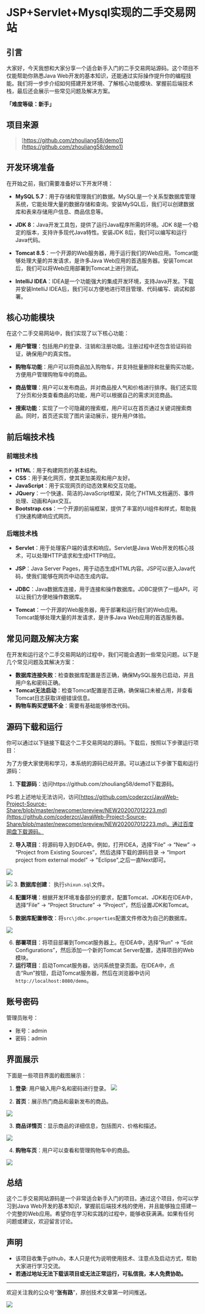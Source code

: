 # JSP+Servlet+Mysql实现的二手交易网站

## 引言

大家好，今天我想和大家分享一个适合新手入门的二手交易网站源码。这个项目不仅能帮助你熟悉Java Web开发的基本知识，还能通过实际操作提升你的编程技能。我们将一步步介绍如何搭建开发环境、了解核心功能模块、掌握前后端技术栈，最后还会展示一些常见问题及解决方案。

**「难度等级：新手」**

## 项目来源

> [https://github.com/zhouliang58/demo1](https://github.com/zhouliang58/demo1)


## 开发环境准备

在开始之前，我们需要准备好以下开发环境：

- **MySQL 5.7**：用于存储和管理我们的数据。MySQL是一个关系型数据库管理系统，它能处理大量的数据存储和查询。安装MySQL后，我们可以创建数据库和表来存储用户信息、商品信息等。

- **JDK 8**：Java开发工具包，提供了运行Java程序所需的环境。JDK 8是一个稳定的版本，支持许多现代Java特性。安装JDK 8后，我们可以编写和运行Java代码。

- **Tomcat 8.5**：一个开源的Web服务器，用于运行我们的Web应用。Tomcat能够处理大量的并发请求，是许多Java Web应用的首选服务器。安装Tomcat后，我们可以将Web应用部署到Tomcat上进行测试。

- **IntelliJ IDEA**：IDEA是一个功能强大的集成开发环境，支持Java开发。下载并安装IntelliJ IDEA后，我们可以方便地进行项目管理、代码编写、调试和部署。

## 核心功能模块

在这个二手交易网站中，我们实现了以下核心功能：

- **用户管理**：包括用户的登录、注销和注册功能。注册过程中还包含验证码验证，确保用户的真实性。

- **购物车功能**：用户可以将商品加入购物车，并支持批量删除和批量购买功能，方便用户管理购物车中的商品。

- **商品管理**：用户可以发布商品，并对商品按人气和价格进行排序。我们还实现了分页和分类查看商品的功能，用户可以根据自己的需求浏览商品。

- **搜索功能**：实现了一个可隐藏的搜索框，用户可以在首页通过关键词搜索商品。同时，首页还实现了图片滚动展示，提升用户体验。

## 前后端技术栈

### 前端技术栈

- **HTML**：用于构建网页的基本结构。
- **CSS**：用于美化网页，使其更加美观和用户友好。
- **JavaScript**：用于实现网页的动态效果和交互功能。
- **JQuery**：一个快速、简洁的JavaScript框架，简化了HTML文档遍历、事件处理、动画和Ajax交互。
- **Bootstrap.css**：一个开源的前端框架，提供了丰富的UI组件和样式，帮助我们快速构建响应式网页。

### 后端技术栈

- **Servlet**：用于处理客户端的请求和响应。Servlet是Java Web开发的核心技术，可以处理HTTP请求和生成HTTP响应。

- **JSP**：Java Server Pages，用于动态生成HTML内容。JSP可以嵌入Java代码，使我们能够在网页中动态生成内容。

- **JDBC**：Java数据库连接，用于连接和操作数据库。JDBC提供了一组API，可以让我们方便地操作数据库。

- **Tomcat**：一个开源的Web服务器，用于部署和运行我们的Web应用。Tomcat能够处理大量的并发请求，是许多Java Web应用的首选服务器。

## 常见问题及解决方案

在开发和运行这个二手交易网站的过程中，我们可能会遇到一些常见问题。以下是几个常见问题及其解决方案：

- **数据库连接失败**：检查数据库配置是否正确，确保MySQL服务已启动，并且用户名和密码正确。
- **Tomcat无法启动**：检查Tomcat配置是否正确，确保端口未被占用，并查看Tomcat日志获取详细错误信息。
- **购物车购买逻辑不全**：需要有基础能够修改代码。
## 源码下载和运行

你可以通过以下链接下载这个二手交易网站的源码。下载后，按照以下步骤运行项目：

为了方便大家使用和学习，本系统的源码已经开源。可以通过以下步骤下载和运行源码：

1. **下载源码**：访问https://github.com/zhouliang58/demo1下载源码。

PS:若上述地址无法访问，访问[https://github.com/coderzcr/JavaWeb-Project-Source-Share/blob/master/newcomer/preview/NEW202007012223.md](https://github.com/coderzcr/JavaWeb-Project-Source-Share/blob/master/newcomer/preview/NEW202007012223.md)。通过百度网盘下载源码。

2. **导入项目**：将源码导入到IDEA中。例如，打开IDEA，选择“File” -> “New” -> “Project from Existing Sources”，然后选择下载的源码目录 -> “Import project from external model”  -> "Eclipse",之后一直Next即可。

![](../../public/picture/3f3dc3bf-b02c-488e-ba17-5644ba0d.png)

![](../../public/picture/NEW202007012128-img02.jpg)
3. **数据库创建**： 执行`shixun.sql`文件。

4. **配置环境**：根据开发环境准备部分的要求，配置Tomcat、JDK和在IDEA中，选择“File” -> “Project Structure” -> “Project”，然后设置JDK和Tomcat。

5. **数据库配置修改**：将`src\jdbc.properties`配置文件修改为自己的数据库。

![](../../public/picture/NEW202007012223-img03.jpg)



6. **部署项目**：将项目部署到Tomcat服务器上。在IDEA中，选择“Run” -> “Edit Configurations”，然后添加一个新的Tomcat Server配置，选择项目的Web模块。
7. **运行项目**：启动Tomcat服务器，访问系统登录页面。在IDEA中，点击“Run”按钮，启动Tomcat服务器，然后在浏览器中访问`http://localhost:8080/demo`。
## 账号密码

管理员账号：
- 账号：admin
- 密码：admin

## 界面展示

下面是一些项目界面的截图展示：
1. **登录**: 用户输入用户名和密码进行登录。
![](../../public/picture/NEW202007012223-img04.jpg)

2. **首页**：展示热门商品和最新发布的商品。

![](../../public/picture/NEW202007012223-img05.jpg)

3. **商品详情页**：显示商品的详细信息，包括图片、价格和描述。

![](../../public/picture/NEW202007012223-img06.jpg)

4. **购物车页**：用户可以查看和管理购物车中的商品。

![](../../public/picture/NEW202007012223-img07.jpg)

## 总结

这个二手交易网站源码是一个非常适合新手入门的项目。通过这个项目，你可以学习到Java Web开发的基本知识，掌握前后端技术栈的使用，并且能够独立搭建一个完整的Web应用。希望你在学习和实践的过程中，能够收获满满。如果有任何问题或建议，欢迎留言讨论。

## 声明
- 该项目收集于github，本人只是代为说明使用技术、注意点及启动方式，帮助大家进行学习交流。
- **若通过地址无法下载该项目或无法正常运行，可私信我，本人免费协助。**

--- 

欢迎关注我的公众号“**张有路**”，原创技术文章第一时间推送。


![](../../public/picture/1718932338935FE4341CDFE56F733.gif)